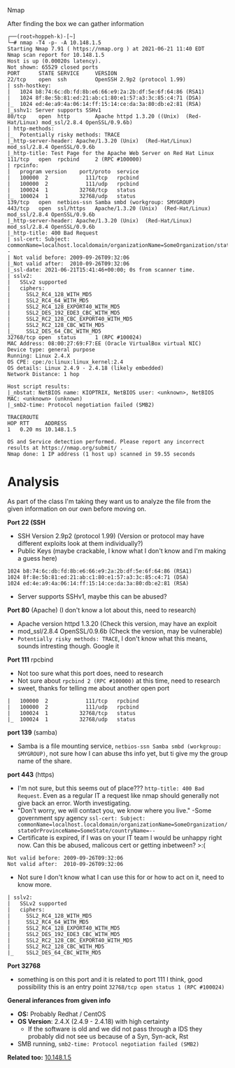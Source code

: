 Nmap

After finding the box we can gather information

```
┌──(root💀hoppeh-k)-[~]
└─# nmap -T4 -p- -A 10.148.1.5
Starting Nmap 7.91 ( https://nmap.org ) at 2021-06-21 11:40 EDT
Nmap scan report for 10.148.1.5
Host is up (0.00020s latency).
Not shown: 65529 closed ports
PORT      STATE SERVICE     VERSION
22/tcp    open  ssh         OpenSSH 2.9p2 (protocol 1.99)
| ssh-hostkey: 
|   1024 b8:74:6c:db:fd:8b:e6:66:e9:2a:2b:df:5e:6f:64:86 (RSA1)
|   1024 8f:8e:5b:81:ed:21:ab:c1:80:e1:57:a3:3c:85:c4:71 (DSA)
|_  1024 ed:4e:a9:4a:06:14:ff:15:14:ce:da:3a:80:db:e2:81 (RSA)
|_sshv1: Server supports SSHv1
80/tcp    open  http        Apache httpd 1.3.20 ((Unix)  (Red-Hat/Linux) mod_ssl/2.8.4 OpenSSL/0.9.6b)
| http-methods: 
|_  Potentially risky methods: TRACE
|_http-server-header: Apache/1.3.20 (Unix)  (Red-Hat/Linux) mod_ssl/2.8.4 OpenSSL/0.9.6b
|_http-title: Test Page for the Apache Web Server on Red Hat Linux
111/tcp   open  rpcbind     2 (RPC #100000)
| rpcinfo: 
|   program version    port/proto  service
|   100000  2            111/tcp   rpcbind
|   100000  2            111/udp   rpcbind
|   100024  1          32768/tcp   status
|_  100024  1          32768/udp   status
139/tcp   open  netbios-ssn Samba smbd (workgroup: SMYGROUP)
443/tcp   open  ssl/https   Apache/1.3.20 (Unix)  (Red-Hat/Linux) mod_ssl/2.8.4 OpenSSL/0.9.6b
|_http-server-header: Apache/1.3.20 (Unix)  (Red-Hat/Linux) mod_ssl/2.8.4 OpenSSL/0.9.6b
|_http-title: 400 Bad Request
| ssl-cert: Subject: commonName=localhost.localdomain/organizationName=SomeOrganization/stateOrProvinceName=SomeState/countryName=--
| Not valid before: 2009-09-26T09:32:06
|_Not valid after:  2010-09-26T09:32:06
|_ssl-date: 2021-06-21T15:41:46+00:00; 0s from scanner time.
| sslv2: 
|   SSLv2 supported
|   ciphers: 
|     SSL2_RC4_128_WITH_MD5
|     SSL2_RC4_64_WITH_MD5
|     SSL2_RC4_128_EXPORT40_WITH_MD5
|     SSL2_DES_192_EDE3_CBC_WITH_MD5
|     SSL2_RC2_128_CBC_EXPORT40_WITH_MD5
|     SSL2_RC2_128_CBC_WITH_MD5
|_    SSL2_DES_64_CBC_WITH_MD5
32768/tcp open  status      1 (RPC #100024)
MAC Address: 08:00:27:69:F7:EE (Oracle VirtualBox virtual NIC)
Device type: general purpose
Running: Linux 2.4.X
OS CPE: cpe:/o:linux:linux_kernel:2.4
OS details: Linux 2.4.9 - 2.4.18 (likely embedded)
Network Distance: 1 hop

Host script results:
|_nbstat: NetBIOS name: KIOPTRIX, NetBIOS user: <unknown>, NetBIOS MAC: <unknown> (unknown)
|_smb2-time: Protocol negotiation failed (SMB2)

TRACEROUTE
HOP RTT     ADDRESS
1   0.20 ms 10.148.1.5

OS and Service detection performed. Please report any incorrect results at https://nmap.org/submit/ .
Nmap done: 1 IP address (1 host up) scanned in 59.55 seconds

```

# Analysis

As part of the class I'm taking they want us to analyze the file from the given information on our own before moving on.

**Port 22 (SSH**

- SSH Version 2.9p2 (protocol 1.99) (Version or protocol may have different exploits look at them individually?)
- Public Keys (maybe crackable, I know what I don't know and I'm making a guess here)

```
1024 b8:74:6c:db:fd:8b:e6:66:e9:2a:2b:df:5e:6f:64:86 (RSA1)
1024 8f:8e:5b:81:ed:21:ab:c1:80:e1:57:a3:3c:85:c4:71 (DSA)
1024 ed:4e:a9:4a:06:14:ff:15:14:ce:da:3a:80:db:e2:81 (RSA)
```

- Server supports SSHv1, maybe this can be abused?

**Port 80** (Apache) (I don't know a lot about this, need to research)

- Apache version httpd 1.3.20 (Check this version, may have an exploit
- mod_ssl/2.8.4 OpenSSL/0.9.6b (Check the version, may be vulnerable)
- `Potentially risky methods: TRACE`, I don't know what this means, sounds intresting though. Google it

**Port 111** rpcbind

- Not too sure what this port does, need to research
- Not sure about `rpcbind 2 (RPC #100000)` at this time, need to research
- sweet, thanks for telling me about another open port

```
|   100000  2            111/tcp   rpcbind
|   100000  2            111/udp   rpcbind
|   100024  1          32768/tcp   status
|_  100024  1          32768/udp   status
```

**port 139** (samba)

- Samba is a file mounting service, `netbios-ssn Samba smbd (workgroup: SMYGROUP)`, not sure how I can abuse ths info yet, but ti give my the group name of the share.

**port 443** (https)

- I'm not sure, but this seems out of place??? `http-title: 400 Bad Request`. Even as a regular IT a request like nmap should generally not give back an error. Worth investigating.
- "Don't worry, we will contact you, we know where you live." -Some government spy agency `ssl-cert: Subject: commonName=localhost.localdomain/organizationName=SomeOrganization/stateOrProvinceName=SomeState/countryName=--`
- Certificate is expired, if I was on your IT team I would be unhappy right now. Can this be abused, malicous cert or getting inbetween? >:(

```
Not valid before: 2009-09-26T09:32:06
Not valid after:  2010-09-26T09:32:06
```

- Not sure I don't know what I can use this for or how to act on it, need to know more.

```
| sslv2: 
|   SSLv2 supported
|   ciphers: 
|     SSL2_RC4_128_WITH_MD5
|     SSL2_RC4_64_WITH_MD5
|     SSL2_RC4_128_EXPORT40_WITH_MD5
|     SSL2_DES_192_EDE3_CBC_WITH_MD5
|     SSL2_RC2_128_CBC_EXPORT40_WITH_MD5
|     SSL2_RC2_128_CBC_WITH_MD5
|_    SSL2_DES_64_CBC_WITH_MD5
```

**Port 32768**

- something is on this port and it is related to port 111 I think, good possibility this is an entry point `32768/tcp open status 1 (RPC #100024)`

**General inferances from given info**

- **OS:** Probably Redhat / CentOS
- **OS Version**: 2.4.X (2.4.9 - 2.4.18) with high certainty
    - If the software is old and we did not pass through a IDS they probably did not see us because of a Syn, Syn-ack, Rst
- SMB running, `smb2-time: Protocol negotiation failed (SMB2)`

**Related too:**
[10.148.1.5](../../../../road_to_oscp_notes/boxes/1.kioptrix_lvl1/10.148.1.5.md)